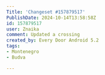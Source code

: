 ```yaml
---
Title: 'Changeset #157879517'
PublishDate: 2024-10-14T13:58:58Z
id: 157879517
user: Znaika
comment: Updated a crossing
created_by: Every Door Android 5.2
tags:
- Montenegro
- Budva

---
```

